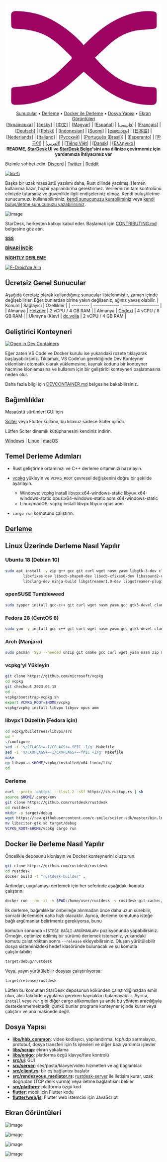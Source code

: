 
<p align="center">
  <img src="../res/logo-header.svg" alt="StarDesk - Uzak masaüstü uygulamanız"><br>
  <a href="#free-public-servers">Sunucular</a> •
  <a href="#raw-steps-to-build">Derleme</a> •
  <a href="#how-to-build-with-docker">Docker ile Derleme</a> •
  <a href="#file-structure">Dosya Yapısı</a> •
  <a href="#snapshot">Ekran Görüntüleri</a><br>
  [<a href="docs/README-UA.md">Українська</a>] | [<a href="docs/README-CS.md">česky</a>] | [<a href="docs/README-ZH.md">中文</a>] | [<a href="docs/README-HU.md">Magyar</a>] | [<a href="docs/README-ES.md">Español</a>] | [<a href="docs/README-FA.md">فارسی</a>] | [<a href="docs/README-FR.md">Français</a>] | [<a href="docs/README-DE.md">Deutsch</a>] | [<a href="docs/README-PL.md">Polski</a>] | [<a href="docs/README-ID.md">Indonesian</a>] | [<a href="docs/README-FI.md">Suomi</a>] | [<a href="docs/README-ML.md">മലയാളം</a>] | [<a href="docs/README-JP.md">日本語</a>] | [<a href="docs/README-NL.md">Nederlands</a>] | [<a href="docs/README-IT.md">Italiano</a>] | [<a href="docs/README-RU.md">Русский</a>] | [<a href="docs/README-PTBR.md">Português (Brasil)</a>] | [<a href="docs/README-EO.md">Esperanto</a>] | [<a href="docs/README-KR.md">한국어</a>] | [<a href="docs/README-AR.md">العربي</a>] | [<a href="docs/README-VN.md">Tiếng Việt</a>] | [<a href="docs/README-DA.md">Dansk</a>] | [<a href="docs/README-GR.md">Ελληνικά</a>]<br>
  <b>README, <a href="https://github.com/rustdesk/rustdesk/tree/master/src/lang">StarDesk UI</a> ve <a href="https://github.com/rustdesk/doc.rustdesk.com">StarDesk Belge</a>'sini ana dilinize çevirmemiz için yardımınıza ihtiyacımız var</b>
</p>

Bizimle sohbet edin: [Discord](https://discord.gg/nDceKgxnkV) | [Twitter](https://twitter.com/rustdesk) | [Reddit](https://www.reddit.com/r/rustdesk)

[![ko-fi](https://ko-fi.com/img/githubbutton_sm.svg)](https://ko-fi.com/I2I04VU09)

Başka bir uzak masaüstü yazılımı daha, Rust dilinde yazılmış. Hemen kullanıma hazır, hiçbir yapılandırma gerektirmez. Verilerinizin tam kontrolünü elinizde tutarsınız ve güvenlikle ilgili endişeleriniz olmaz. Kendi buluş/iletme sunucumuzu kullanabilirsiniz, [kendi sunucunuzu kurabilirsiniz](https://rustdesk.com/server) veya [kendi buluş/iletme sunucunuzu yazabilirsiniz](https://github.com/rustdesk/rustdesk-server-demo).

![image](https://user-images.githubusercontent.com/71636191/171661982-430285f0-2e12-4b1d-9957-4a58e375304d.png)

StarDesk, herkesten katkıyı kabul eder. Başlamak için [CONTRIBUTING.md](docs/CONTRIBUTING-TR.md) belgesine göz atın.

[**SSS**](https://github.com/rustdesk/rustdesk/wiki/FAQ)

[**BİNARİ İNDİR**](https://github.com/rustdesk/rustdesk/releases)

[**NİGHTLY DERLEME**](https://github.com/rustdesk/rustdesk/releases/tag/nightly)

[<img src="https://fdroid.gitlab.io/artwork/badge/get-it-on.png"
    alt="F-Droid'de Alın"
    height="80">](https://f-droid.org/en/packages/com.carriez.flutter_hbb)

## Ücretsiz Genel Sunucular

Aşağıda ücretsiz olarak kullandığınız sunucular listelenmiştir, zaman içinde değişebilirler. Eğer bunlardan birine yakın değilseniz, ağınız yavaş olabilir.
| Konum | Sağlayıcı | Özellikler |
| --------- | ------------- | ------------------ |
| Almanya | [Hetzner](https://www.hetzner.com) | 2 vCPU / 4 GB RAM |
| Almanya | [Codext](https://codext.de) | 4 vCPU / 8 GB RAM |
| Ukrayna (Kiev) | [dc.volia](https://dc.volia.com) | 2 vCPU / 4 GB RAM |

## Geliştirici Konteyneri

[![Open in Dev Containers](https://img.shields.io/static/v1?label=Dev%20Container&message=Open&color=blue&logo=visualstudiocode)](https://vscode.dev/redirect?url=vscode://ms-vscode-remote.remote-containers/cloneInVolume?url=https://github.com/rustdesk/rustdesk)

Eğer zaten VS Code ve Docker kurulu ise yukarıdaki rozete tıklayarak başlayabilirsiniz. Tıklamak, VS Code'un gerektiğinde Dev Konteyner eklentisini otomatik olarak yüklemesine, kaynak kodunu bir konteyner hacmine klonlamasına ve kullanım için bir geliştirici konteyneri başlatmasına neden olur.

Daha fazla bilgi için [DEVCONTAINER.md](docs/DEVCONTAINER-TR.md) belgesine bakabilirsiniz.

## Bağımlılıklar

Masaüstü sürümleri GUI için

 [Sciter](https://sciter.com/) veya Flutter kullanır, bu kılavuz sadece Sciter içindir.

Lütfen Sciter dinamik kütüphanesini kendiniz indirin.

[Windows](https://raw.githubusercontent.com/c-smile/sciter-sdk/master/bin.win/x64/sciter.dll) |
[Linux](https://raw.githubusercontent.com/c-smile/sciter-sdk/master/bin.lnx/x64/libsciter-gtk.so) |
[macOS](https://raw.githubusercontent.com/c-smile/sciter-sdk/master/bin.osx/libsciter.dylib)

## Temel Derleme Adımları

- Rust geliştirme ortamınızı ve C++ derleme ortamınızı hazırlayın.

- [vcpkg](https://github.com/microsoft/vcpkg) yükleyin ve `VCPKG_ROOT` çevresel değişkenini doğru bir şekilde ayarlayın.

  - Windows: vcpkg install libvpx:x64-windows-static libyuv:x64-windows-static opus:x64-windows-static aom:x64-windows-static
  - Linux/macOS: vcpkg install libvpx libyuv opus aom

- `cargo run` komutunu çalıştırın.

## [Derleme](https://rustdesk.com/docs/en/dev/build/)

## Linux Üzerinde Derleme Nasıl Yapılır

### Ubuntu 18 (Debian 10)

```sh
sudo apt install -y zip g++ gcc git curl wget nasm yasm libgtk-3-dev clang libxcb-randr0-dev libxdo-dev \
        libxfixes-dev libxcb-shape0-dev libxcb-xfixes0-dev libasound2-dev libpulse-dev cmake make \
        libclang-dev ninja-build libgstreamer1.0-dev libgstreamer-plugins-base1.0-dev
```

### openSUSE Tumbleweed 

```sh
sudo zypper install gcc-c++ git curl wget nasm yasm gcc gtk3-devel clang libxcb-devel libXfixes-devel cmake alsa-lib-devel gstreamer-devel gstreamer-plugins-base-devel xdotool-devel
```

### Fedora 28 (CentOS 8)

```sh
sudo yum -y install gcc-c++ git curl wget nasm yasm gcc gtk3-devel clang libxcb-devel libxdo-devel libXfixes-devel pulseaudio-libs-devel cmake alsa-lib-devel
```

### Arch (Manjaro)

```sh
sudo pacman -Syu --needed unzip git cmake gcc curl wget yasm nasm zip make pkg-config clang gtk3 xdotool libxcb libxfixes alsa-lib pipewire
```

### vcpkg'yi Yükleyin

```sh
git clone https://github.com/microsoft/vcpkg
cd vcpkg
git checkout 2023.04.15
cd ..
vcpkg/bootstrap-vcpkg.sh
export VCPKG_ROOT=$HOME/vcpkg
vcpkg/vcpkg install libvpx libyuv opus aom
```

### libvpx'i Düzeltin (Fedora için)

```sh
cd vcpkg/buildtrees/libvpx/src
cd *
./configure
sed -i 's/CFLAGS+=-I/CFLAGS+=-fPIC -I/g' Makefile
sed -i 's/CXXFLAGS+=-I/CXXFLAGS+=-fPIC -I/g' Makefile
make
cp libvpx.a $HOME/vcpkg/installed/x64-linux/lib/
cd
```

### Derleme

```sh
curl --proto '=https' --tlsv1.2 -sSf https://sh.rustup.rs | sh
source $HOME/.cargo/env
git clone https://github.com/rustdesk/rustdesk
cd rustdesk
mkdir -p target/debug
wget https://raw.githubusercontent.com/c-smile/sciter-sdk/master/bin.lnx/x64/libsciter-gtk.so
mv libsciter-gtk.so target/debug
VCPKG_ROOT=$HOME/vcpkg cargo run
```

## Docker ile Derleme Nasıl Yapılır

Öncelikle deposunu klonlayın ve Docker konteynerini oluşturun:

```sh
git clone https://github.com/rustdesk/rustdesk
cd rustdesk
docker build -t "rustdesk-builder" .
```

Ardından, uygulamayı derlemek için her seferinde aşağıdaki komutu çalıştırın:

```sh
docker run --rm -it -v $PWD:/home/user/rustdesk -v rustdesk-git-cache:/home/user/.cargo/git -v rustdesk-registry-cache:/home/user/.cargo/registry -e PUID="$(id -u)" -e PGID="$(id -g)" rustdesk-builder
```

İlk derleme, bağımlılıklar önbelleğe alınmadan önce daha uzun sürebilir, sonraki derlemeler daha hızlı olacaktır. Ayrıca, derleme komutuna isteğe bağlı argümanlar belirtmeniz gerekiyorsa, bunu

 komutun sonunda `<İSTEĞE BAĞLI-ARGÜMANLAR>` pozisyonunda yapabilirsiniz. Örneğin, optimize edilmiş bir sürümü derlemek isterseniz, yukarıdaki komutu çalıştırdıktan sonra `--release` ekleyebilirsiniz. Oluşan yürütülebilir dosya sisteminizdeki hedef klasöründe bulunacak ve şu komutla çalıştırılabilir:

```sh
target/debug/rustdesk
```

Veya, yayın yürütülebilir dosyası çalıştırılıyorsa:

```sh
target/release/rustdesk
```

Lütfen bu komutları StarDesk deposunun kökünden çalıştırdığınızdan emin olun, aksi takdirde uygulama gereken kaynakları bulamayabilir. Ayrıca, `install` veya `run` gibi diğer cargo altkomutları şu anda bu yöntem aracılığıyla desteklenmemektedir, çünkü bunlar programı konteyner içinde kurar veya çalıştırır ve ana makinede değil.
 
## Dosya Yapısı

- **[libs/hbb_common](https://github.com/rustdesk/rustdesk/tree/master/libs/hbb_common)**: video kodlayıcı, yapılandırma, tcp/udp sarmalayıcı, protobuf, dosya transferi için fs işlevleri ve diğer bazı yardımcı işlevler
- **[libs/scrap](https://github.com/rustdesk/rustdesk/tree/master/libs/scrap)**: ekran yakalama
- **[libs/enigo](https://github.com/rustdesk/rustdesk/tree/master/libs/enigo)**: platforma özgü klavye/fare kontrolü
- **[src/ui](https://github.com/rustdesk/rustdesk/tree/master/src/ui)**: GUI
- **[src/server](https://github.com/rustdesk/rustdesk/tree/master/src/server)**: ses/pasta/klavye/video hizmetleri ve ağ bağlantıları
- **[src/client.rs](https://github.com/rustdesk/rustdesk/tree/master/src/client.rs)**: bir eş bağlantısı başlatır
- **[src/rendezvous_mediator.rs](https://github.com/rustdesk/rustdesk/tree/master/src/rendezvous_mediator.rs)**: [rustdesk-server](https://github.com/rustdesk/rustdesk-server) ile iletişim kurar, uzak doğrudan (TCP delik vurma) veya iletme bağlantısını bekler
- **[src/platform](https://github.com/rustdesk/rustdesk/tree/master/src/platform)**: platforma özgü kod
- **[flutter](https://github.com/rustdesk/rustdesk/tree/master/flutter)**: mobil için Flutter kodu
- **[flutter/web/js](https://github.com/rustdesk/rustdesk/tree/master/flutter/web/js)**: Flutter web istemcisi için JavaScript

## Ekran Görüntüleri

![image](https://user-images.githubusercontent.com/71636191/113112362-ae4deb80-923b-11eb-957d-ff88daad4f06.png)

![image](https://user-images.githubusercontent.com/71636191/113112619-f705a480-923b-11eb-911d-97e984ef52b6.png)

![image](https://user-images.githubusercontent.com/71636191/113112857-3fbd5d80-923c-11eb-9836-768325faf906.png)

![image](https://user-images.githubusercontent.com/71636191/135385039-38fdbd72-379a-422d-b97f-33df71fb1cec.png)
```
